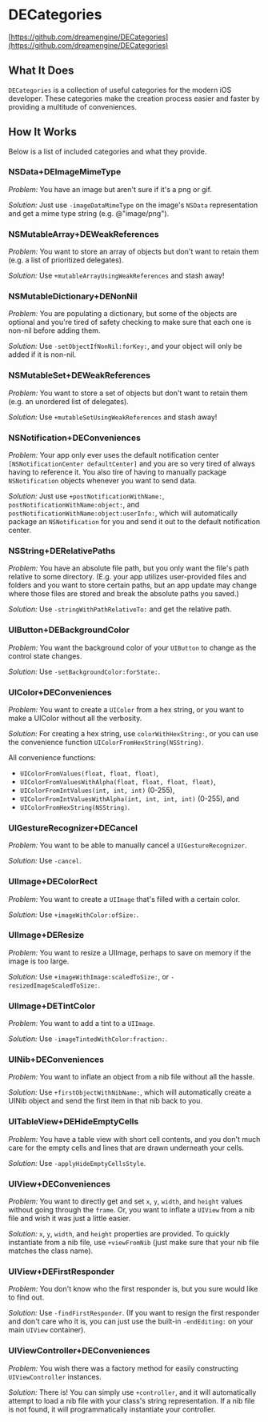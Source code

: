 # DECategories

[https://github.com/dreamengine/DECategories](https://github.com/dreamengine/DECategories)

## What It Does

`DECategories` is a collection of useful categories for the modern iOS developer. These categories make the creation process easier and faster by providing a multitude of conveniences.


## How It Works

Below is a list of included categories and what they provide.

### NSData+DEImageMimeType

*Problem:* You have an image but aren't sure if it's a png or gif.

*Solution:* Just use `-imageDataMimeType` on the image's `NSData` representation and get a mime type string (e.g. @"image/png").
	
### NSMutableArray+DEWeakReferences

*Problem:* You want to store an array of objects but don't want to retain them (e.g. a list of prioritized delegates).

*Solution:* Use `+mutableArrayUsingWeakReferences` and stash away!


### NSMutableDictionary+DENonNil

*Problem:* You are populating a dictionary, but some of the objects are optional and you're tired of safety checking to make sure that each one is non-nil before adding them.

*Solution:* Use `-setObjectIfNonNil:forKey:`, and your object will only be added if it is non-nil.


### NSMutableSet+DEWeakReferences

*Problem:* You want to store a set of objects but don't want to retain them (e.g. an unordered list of delegates).

*Solution:* Use `+mutableSetUsingWeakReferences` and stash away!

### NSNotification+DEConveniences

*Problem:* Your app only ever uses the default notification center `[NSNotificationCenter defaultCenter]` and you are so very tired of always having to reference it. You also tire of having to manually package `NSNotification` objects whenever you want to send data.

*Solution:* Just use `+postNotificationWithName:`, `postNotificationWithName:object:`, and `postNotificationWithName:object:userInfo:`, which will automatically package an `NSNotification` for you and send it out to the default notification center.

### NSString+DERelativePaths

*Problem:* You have an absolute file path, but you only want the file's path relative to some directory. (E.g. your app utilizes user-provided files and folders and you want to store certain paths, but an app update may change where those files are stored and break the absolute paths you saved.)

*Solution:* Use `-stringWithPathRelativeTo:` and get the relative path.

### UIButton+DEBackgroundColor

*Problem:* You want the background color of your `UIButton` to change as the control state changes.

*Solution:* Use `-setBackgroundColor:forState:`.

### UIColor+DEConveniences

*Problem:* You want to create a `UIColor` from a hex string, or you want to make a UIColor without all the verbosity.

*Solution:* For creating a hex string, use `colorWithHexString:`, or you can use the convenience function `UIColorFromHexString(NSString)`.

All convenience functions:

* `UIColorFromValues(float, float, float)`,
* `UIColorFromValuesWithAlpha(float, float, float, float)`,
* `UIColorFromIntValues(int, int, int)` (0-255),
* `UIColorFromIntValuesWithAlpha(int, int, int, int)` (0-255), and
* `UIColorFromHexString(NSString)`.

### UIGestureRecognizer+DECancel

*Problem:* You want to be able to manually cancel a `UIGestureRecognizer`.

*Solution:* Use `-cancel`.

### UIImage+DEColorRect

*Problem:* You want to create a `UIImage` that's filled with a certain color.

*Solution:* Use `+imageWithColor:ofSize:`.

### UIImage+DEResize

*Problem:* You want to resize a UIImage, perhaps to save on memory if the image is too large.

*Solution:* Use `+imageWithImage:scaledToSize:`, or `-resizedImageScaledToSize:`.

### UIImage+DETintColor

*Problem:* You want to add a tint to a `UIImage`.

*Solution:* Use `-imageTintedWithColor:fraction:`.

### UINib+DEConveniences

*Problem:* You want to inflate an object from a nib file without all the hassle.

*Solution:* Use `+firstObjectWithNibName:`, which will automatically create a UINib object and send the first item in that nib back to you.

### UITableView+DEHideEmptyCells

*Problem:* You have a table view with short cell contents, and you don't much care for the empty cells and lines that are drawn underneath your cells.

*Solution:* Use `-applyHideEmptyCellsStyle`.

### UIView+DEConveniences

*Problem:* You want to directly get and set `x`, `y`, `width`, and `height` values without going through the `frame`. Or, you want to inflate a `UIView` from a nib file and wish it was just a little easier.

*Solution:* `x`, `y`, `width`, and `height` properties are provided. To quickly instantiate from a nib file, use `+viewFromNib` (just make sure that your nib file matches the class name).

### UIView+DEFirstResponder

*Problem:* You don't know who the first responder is, but you sure would like to find out.

*Solution:* Use `-findFirstResponder`. (If you want to resign the first responder and don't care who it is, you can just use the built-in `-endEditing:` on your main `UIView` container).


### UIViewController+DEConveniences

*Problem:* You wish there was a factory method for easily constructing `UIViewController` instances.

*Solution:* There is! You can simply use `+controller`, and it will automatically attempt to load a nib file with your class's string representation. If a nib file is not found, it will programmatically instantiate your controller.